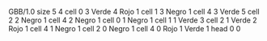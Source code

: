 <gs-board> GBB/1.0
size 5 4
cell 0 3 Verde 4 Rojo 1 
cell 1 3 Negro 1 
cell 4 3 Verde 5 
cell 2 2 Negro 1 
cell 4 2 Negro 1 
cell 0 1 Negro 1 
cell 1 1 Verde 3 
cell 2 1 Verde 2 Rojo 1 
cell 4 1 Negro 1 
cell 2 0 Negro 1 
cell 4 0 Rojo 1 Verde 1 
head 0 0
 </gs-board>